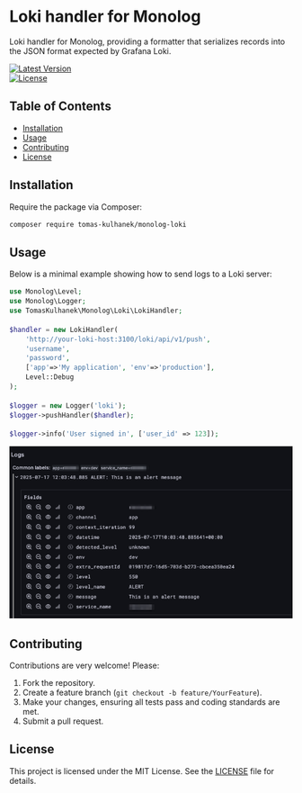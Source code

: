 # Loki handler for Monolog

Loki handler for Monolog, providing a formatter that serializes records into the JSON format expected by Grafana Loki.

[![Latest Version](https://img.shields.io/packagist/v/tomas-kulhanek/monolog-loki.svg)](https://packagist.org/packages/tomas-kulhanek/monolog-loki)  
[![License](https://img.shields.io/packagist/l/tomas-kulhanek/monolog-loki.svg)](LICENSE)

## Table of Contents

- [Installation](#installation)
- [Usage](#usage)
- [Contributing](#contributing)
- [License](#license)

## Installation

Require the package via Composer:

```bash
composer require tomas-kulhanek/monolog-loki
```

## Usage

Below is a minimal example showing how to send logs to a Loki server:

```php
use Monolog\Level;
use Monolog\Logger;
use TomasKulhanek\Monolog\Loki\LokiHandler;

$handler = new LokiHandler(
    'http://your-loki-host:3100/loki/api/v1/push',
    'username',
    'password',
    ['app'=>'My application', 'env'=>'production'],
    Level::Debug
);

$logger = new Logger('loki');
$logger->pushHandler($handler);

$logger->info('User signed in', ['user_id' => 123]);
```

![Grafana explore](docs/grafana_explore.png)
## Contributing

Contributions are very welcome! Please:

1. Fork the repository.
2. Create a feature branch (`git checkout -b feature/YourFeature`).
3. Make your changes, ensuring all tests pass and coding standards are met.
4. Submit a pull request.

## License

This project is licensed under the MIT License. See the [LICENSE](LICENSE) file for details.
